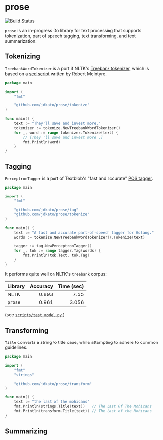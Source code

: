 # prose

[![Build Status](https://travis-ci.org/jdkato/prose.svg?branch=master)](https://travis-ci.org/jdkato/prose)

`prose` is an in-progress Go library for text processing that supports tokenization, part of speech tagging, text transforming, and text summarization.

## Tokenizing

`TreebankWordTokenizer` is a port if NLTK's [Treebank tokenizer](https://github.com/nltk/nltk/blob/develop/nltk/tokenize/treebank.py), which is based on a [sed script](https://github.com/andre-martins/TurboParser/blob/master/scripts/tokenizer.sed) written by Robert McIntyre.

```go
package main

import (
    "fmt"

    "github.com/jdkato/prose/tokenize"
)

func main() {
    text := "They'll save and invest more."
    tokenizer := tokenize.NewTreebankWordTokenizer()
    for _, word := range tokenizer.Tokenize(text) {
        // [They 'll save and invest more .]
        fmt.Println(word)
    }
}
```

## Tagging

`PerceptronTagger` is a port of Textblob's "fast and accurate" [POS tagger](https://github.com/sloria/textblob-aptagger).

```go
package main

import (
    "fmt"

    "github.com/jdkato/prose/tag"
    "github.com/jdkato/prose/tokenize"
)

func main() {
    text := "A fast and accurate part-of-speech tagger for Golang."
    words := tokenize.NewTreebankWordTokenizer().Tokenize(text)

    tagger := tag.NewPerceptronTagger()
    for _, tok := range tagger.Tag(words) {
        fmt.Println(tok.Text, tok.Tag)
    }
}
```

It performs quite well on NLTK's `treebank` corpus:

| Library | Accuracy | Time (sec) |
|:--------|---------:|-----------:|
| NLTK    |    0.893 |       7.55 |
| `prose` |    0.961 |      3.056 |

(see [`scripts/test_model.py`](https://github.com/jdkato/aptag/blob/master/scripts/test_model.py).)

## Transforming

`Title` converts a string to title case, while attempting to adhere to common guidelines.

```go
package main

import (
    "fmt"
    "strings"

    "github.com/jdkato/prose/transform"
)

func main() {
    text := "the last of the mohicans"
    fmt.Println(strings.Title(text))   // The Last Of The Mohicans
    fmt.Println(transform.Title(text)) // The Last of the Mohicans
}
```

## Summarizing
